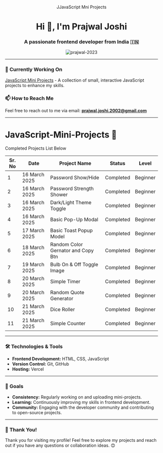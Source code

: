 <p align="center">JJavaScript Mni Projects</p>
<h1 align="center">Hi 👋, I'm Prajwal Joshi</h1>
<h3 align="center">A passionate frontend developer from India 🇮🇳</h3>

<p align="center">
  <img src="https://komarev.com/ghpvc/?username=prajwal-2023&label=Profile%20views&color=0e75b6&style=flat" alt="prajwal-2023" />
</p>


---

### 🔭 **Currently Working On**
[JavaScript Mini Projects](https://github.com/Prajwal-2023/JavaScript-Mini-Projects) - A collection of small, interactive JavaScript projects to enhance my skills.



### 📫 **How to Reach Me**
Feel free to reach out to me via email: **prajwal.joshi.2002@gmail.com**

---
# JavaScript-Mini-Projects 🚀
<p>Completed Projects List Below</p>

| Sr. No | Date         | Project Name                              | Status      | Level        |
|--------|--------------|-------------------------------------------|-------------|--------------|
| 1      | 16 March 2025| Password Show/Hide                 | Completed          | Beginner     |
| 2      | 16 March 2025| Password Strength Shower           | Completed          | Beginner     |
| 3      | 16 March 2025| Dark/Light Theme Toggle            | Completed          | Beginner     |
| 4      | 16 March 2025| Basic Pop-Up Modal                 | Completed          | Beginner     | 
| 5      | 17 March 2025| Basic Toast Popup Model            | Completed          | Beginner     | 
| 6      | 18 March 2025| Random Color Gernator and Copy Btn | Completed          | Beginner     | 
| 7      | 19 March 2025| Bulb On & Off Toggle Image         | Completed          | Beginner     | 
| 8      | 20 March 2025| Simple Timer                       | Completed          | Beginner     | 
| 9      | 20 March 2025| Random Quote Generator             | Completed          | Beginner     | 
| 10     | 21 March 2025| Dice Roller                        | Completed          | Beginner     | 
| 11     | 21 March 2025| Simple Counter                     | Completed          | Beginner     | 

---

### 🛠️ **Technologies & Tools**
- **Frontend Development:** HTML, CSS, JavaScript
- **Version Control:** Git, GitHub
- **Hosting:** Vercel

---

### 🎯 **Goals**
- **Consistency:** Regularly working on and uploading mini-projects.
- **Learning:** Continuously improving my skills in frontend development.
- **Community:** Engaging with the developer community and contributing to open-source projects.

---

### 🙏 **Thank You!**
Thank you for visiting my profile! Feel free to explore my projects and reach out if you have any questions or collaboration ideas. 😊

